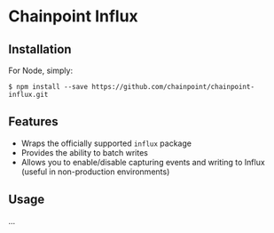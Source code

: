 # Chainpoint Influx

## Installation

For Node, simply:

    $ npm install --save https://github.com/chainpoint/chainpoint-influx.git

## Features

 * Wraps the officially supported `influx` package
 * Provides the ability to batch writes
 * Allows you to enable/disable capturing events and writing to Influx (useful in non-production environments)

## Usage

...
